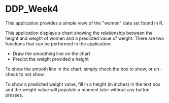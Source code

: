# DDP_Week4

This application provides a simple view of the "women" data set found in R. 

This application displays a chart showing the relationship between the height and weight of women and a predicted value of weight. There are two functions that can be performed in the application:
- Draw the smoothing line on the chart
- Predict the weight provided a height

To show the smooth line in the chart, simply check the box to show, or un-check to not show.

To show a predicted weight value, fill in a height (in inches) in the text box and the weight value will populate a moment later without any button presses.
